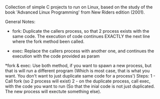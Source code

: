 Collection of simple C projects to run on Linux, based on the study of the book 'Advanced Linux Programming'  from New Riders edition (2001).


General Notes:
* fork:   Duplicate the callers process,  so that 2 process exists with the same code.
        The execution of code continues EXACTLY the next line where the fork method been called.

* exec:   Replace the callers process with another one, and continues the execution with the code provided as param

*fork & exec: Use both method, if you want to spawn a new process, but that is will run a different program
              (Which is most case, that is what you want. You don't want to just duplicate same code for a process')
               Steps:  1 - Call fork (so 2 process will exist)
                       2 - on the duplicate process, call exec, with the code you want to run
                          (So that the inial code is not just duplicated. The new process will exectute something else).
